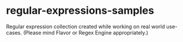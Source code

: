 # regular-expressions-samples
Regular expression collection created while working on real world use-cases. 
(Please mind Flavor or Regex Engine appropriately.) 
